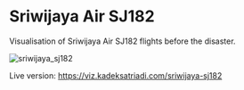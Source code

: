 # Sriwijaya Air SJ182 
Visualisation of Sriwijaya Air SJ182 flights before the disaster. 

![sriwijaya_sj182](https://user-images.githubusercontent.com/19480468/104264208-4b23a700-54df-11eb-8949-e38cab13673d.png)

Live version: https://viz.kadeksatriadi.com/sriwijaya-sj182
